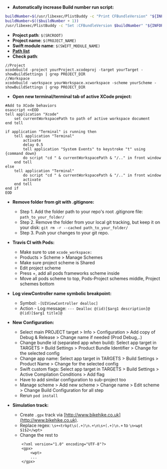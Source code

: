 
- **Automatically increase Build number run script:**
```bash
buildNumber=$(/usr/libexec/PlistBuddy -c "Print CFBundleVersion" "${INFOPLIST_FILE}")
buildNumber=$(($buildNumber + 1))
/usr/libexec/PlistBuddy -c "Set :CFBundleVersion $buildNumber" "${INFOPLIST_FILE}"
```

- **Project path**: `$(SRCROOT)`
- **Project name**: `$(PROJECT_NAME)`
- **Swift module name**: `$(SWIFT_MODULE_NAME)`
- **[Path list](https://gist.github.com/gdavis/6670468)**
- **Check path**:
```
//Project
xcodebuild -project yourProject.xcodeproj -target yourTarget -showBuildSettings | grep PROJECT_DIR
//Workspace
xcodebuild -workspace yourWorkspace.xcworkspace -scheme yourScheme -showBuildSettings | grep PROJECT_DIR
```

- **Open new terminal/terminal tab of active XCode project:**
```
#Add to XCode behaviors
osascript <<EOD
tell application "Xcode"
	set currentWorkspacePath to path of active workspace document
end tell

if application "Terminal" is running then 
    tell application "Terminal"
    	activate
		delay 0.5
        tell application "System Events" to keystroke "t" using {command down}    
        do script "cd " & currentWorkspacePath & "/.." in front window                           
    end tell                              
else                                      
    tell application "Terminal"
    	do script "cd " & currentWorkspacePath & "/.." in front window
        activate
    end tell
end if
EOD
```

- **Remove folder from git with .gitignore:**
    - Step 1. Add the folder path to your repo's root .gitignore file: `path_to_your_folder/`
    - Step 2. Remove the folder from your local git tracking, but keep it on your disk: `git rm -r --cached path_to_your_folder/`
    - Step 3. Push your changes to your git repo.

- **Travis CI with Pods:**
    - Make sure to use `xcode_workspace:`
    - Products > Scheme > Manage Schemes
    - Make sure project scheme is Shared
    - Edit project scheme
    - Press +, add all pods frameworks scheme inside
    - Move all pods scheme to top, Pods-Project schemes middle, Project schemes bottom

- **Log viewController name symbolic breakpoint:**
    - Symbol: `-[UIViewController dealloc]`
    - Action - Log message: `--- Dealloc @(id)[$arg1 description]@ @(id)[$arg1 title]@`

- **New Configuration:**
    - Select main PROJECT target > Info > Configuration > Add copy of Debug & Release > Change name if needed (Prod Debug,..)
    - Change bundle id (separated app when build): Select app target in TARGETS > Build Settings > Product Bundle Identifier > Change for the selected config
    - Change app name: Select app target in TARGETS > Build Settings > Product Name > Change for the selected config
    - Swift custom flags:  Select app target in TARGETS > Build Settings > Active Compilation Conditions > Add flag
    - Have to add similar configuration to sub-project too
    - Manage scheme > Add new scheme > Change name > Edit scheme > Change Build Configuration for all step
    - Rerun `pod install`
    
- **Simulation track:**
    - Create `.gpx` track via [http://www.bikehike.co.uk](http://www.bikehike.co.uk).
    - Replace regex: `\s+<trkpt\s(.+)\n.+\n\s+(.+)\n.+` to `\n<wpt $1$2</wpt>`
    - Change the rest to 
    ```
        <?xml version="1.0" encoding="UTF-8"?>
        <gpx>
            <wpt>
            ...
        </gpx>
    ```
